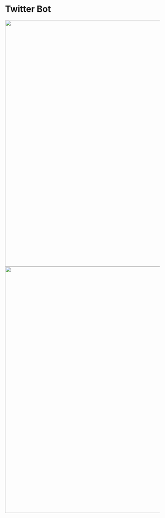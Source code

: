 # Twitter Bot

<div align="center">
<img src="https://github.com/nicolas-tavares/twitter-bot/assets/138027100/d471225d-5198-4e1b-bfbb-39bd70874d32" width="800px" />   
<img src="https://github.com/nicolas-tavares/twitter-bot/assets/138027100/63d2f677-1c8a-4990-970a-f2405f580517" width="800px" />    
</div> 
